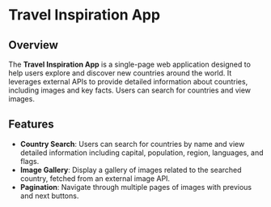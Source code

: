 # Travel Inspiration App

## Overview

The **Travel Inspiration App** is a single-page web application designed to help users explore and discover new countries around the world. It leverages external APIs to provide detailed information about countries, including images and key facts. Users can search for countries and view images.

## Features

- **Country Search**: Users can search for countries by name and view detailed information including capital, population, region, languages, and flags.
- **Image Gallery**: Display a gallery of images related to the searched country, fetched from an external image API.
- **Pagination**: Navigate through multiple pages of images with previous and next buttons.
